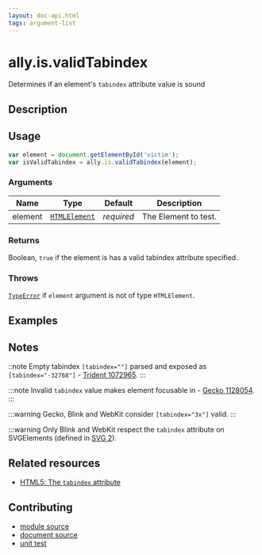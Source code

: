 ```yaml
---
layout: doc-api.html
tags: argument-list
---
```


# ally.is.validTabindex

Determines if an element's `tabindex` attribute value is sound


## Description


## Usage

```js
var element = document.getElementById('victim');
var isValidTabindex = ally.is.validTabindex(element);
```

### Arguments

| Name | Type | Default | Description |
| ---- | ---- | ------- | ----------- |
| element | [`HTMLElement`](https://developer.mozilla.org/en/docs/Web/API/HTMLElement) | *required* | The Element to test. |

### Returns

Boolean, `true` if the element is has a valid tabindex attribute specified.

### Throws

[`TypeError`](https://developer.mozilla.org/en-US/docs/Web/JavaScript/Reference/Global_Objects/TypeError) if `element` argument is not of type `HTMLElement`.


## Examples


## Notes

::note
Empty tabindex `[tabindex=""]` parsed and exposed as `[tabindex="-32768"]` - [Trident 1072965](https://connect.microsoft.com/IE/feedback/details/1072965).
:::

:::note
Invalid `tabindex` value makes element focusable in - [Gecko 1128054](https://bugzilla.mozilla.org/show_bug.cgi?id=1128054).
:::

:::warning
Gecko, Blink and WebKit consider `[tabindex="3x"]` valid.
:::

:::warning
Only Blink and WebKit respect the `tabindex` attribute on SVGElements (defined in [SVG 2](https://svgwg.org/svg2-draft/access.html#AccessibilityAndSVG)).


## Related resources

* [HTML5: The `tabindex` attribute](https://www.w3.org/TR/html5/editing.html#sequential-focus-navigation-and-the-tabindex-attribute)


## Contributing

* [module source](https://github.com/medialize/ally.js/blob/master/src/is/valid-tabindex.js)
* [document source](https://github.com/medialize/ally.js/blob/master/docs/api/is/valid-tabindex.md)
* [unit test](https://github.com/medialize/ally.js/blob/master/docs/test/is.valid-tabindex.test.js)

